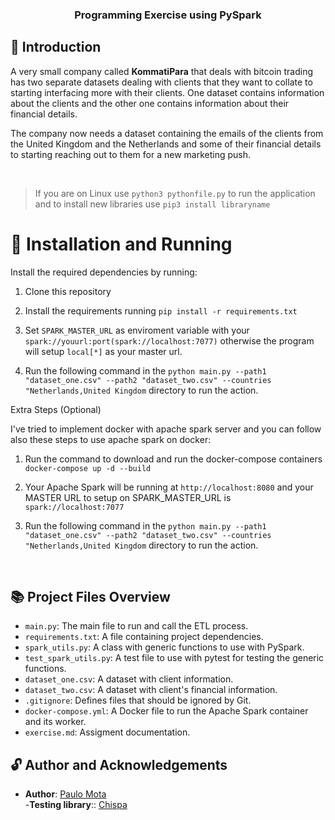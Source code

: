 
  
<!-- PROJECT -->  
<p align="center">  
  <h3 align="center">   
   Programming Exercise using PySpark  
  </h3>   
</p>  
  
<!-- ABOUT THE PROJECT -->  
## 🤔 Introduction  
A very small company called **KommatiPara** that deals with bitcoin trading has two separate datasets dealing with clients that they want to collate to starting interfacing more with their clients. One dataset contains information about the clients and the other one contains information about their financial details.

The company now needs a dataset containing the emails of the clients from the United Kingdom and the Netherlands and some of their financial details to starting reaching out to them for a new marketing push.

  
<br />   
  
  
<!-- INSTALLATION -->  
  

> If you are on Linux use `python3 pythonfile.py` to run the application
> and to install new libraries use `pip3 install libraryname`

 
  
# 🔨 Installation and Running

Install the required dependencies by running:

  
1. Clone this repository  
  
2. Install the requirements running  `pip install -r requirements.txt`  
  
3. Set `SPARK_MASTER_URL` as enviroment variable with your `spark://youurl:port(spark://localhost:7077)` otherwise the program will setup `local[*]` as your master url.

4. Run the following command in the `python main.py --path1 "dataset_one.csv" --path2 "dataset_two.csv" --countries "Netherlands,United Kingdom` directory to run the action. 

Extra Steps (Optional)

I've tried to implement docker with apache spark server and you can follow also these steps to use apache spark on docker:

1. Run the command to download and run the docker-compose containers `docker-compose up -d --build`

2. Your Apache Spark will be running at  `http://localhost:8080` and your MASTER URL to setup on SPARK_MASTER_URL is `spark://localhost:7077`

3.  Run the following command in the `python main.py --path1 "dataset_one.csv" --path2 "dataset_two.csv" --countries "Netherlands,United Kingdom` directory to run the action. 

<br />  
  
## 📚 Project Files Overview

- `main.py`: The main file to run and call the ETL process.
- `requirements.txt`: A file containing project dependencies.
- `spark_utils.py`: A class with generic functions to use with PySpark.
- `test_spark_utils.py`: A test file to use with pytest for testing the generic functions.
- `dataset_one.csv`: A dataset with client information.
- `dataset_two.csv`: A dataset with client's financial information.
- `.gitignore`: Defines files that should be ignored by Git.
- `docker-compose.yml`: A Docker file to run the Apache Spark container and its worker.
- `exercise.md`: Assigment documentation.

## 🔓 Author and Acknowledgements

- **Author**: [Paulo Mota](https://www.linkedin.com/in/paulo-mota-955218a2/)<br>
-**Testing library**:: [Chispa](https://github.com/MrPowers/chispa)<br>

